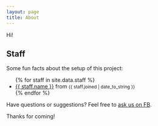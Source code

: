 ```yaml
---
layout: page
title: About
---
```


<p class="message">
  Hi!
</p>


## Staff

Some fun facts about the setup of this project:
<ul>
{% for staff in site.data.staff %}
  <li>
	<a href="https://facebook.com/{{ staff.facebook }}" alt="{{ staff.name }}">{{ staff.name }}</a>
    from <small>{{ staff.joined | date_to_string }}</small>
  </li>
{% endfor %}
</ul>

Have questions or suggestions? Feel free to [ask us on FB](https://facebook.com/WireSubs).

Thanks for coming!
